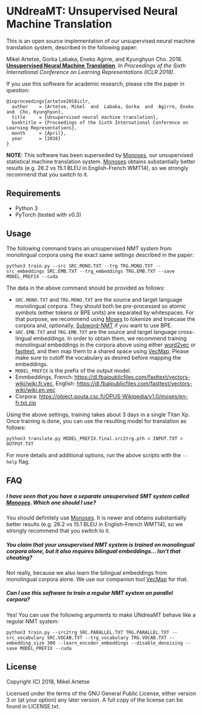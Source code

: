 UNdreaMT: Unsupervised Neural Machine Translation
==============

This is an open source implementation of our unsupervised neural machine translation system, described in the following paper:

Mikel Artetxe, Gorka Labaka, Eneko Agirre, and Kyunghyun Cho. 2018. **[Unsupervised Neural Machine Translation](https://arxiv.org/pdf/1710.11041.pdf)**. In *Proceedings of the Sixth International Conference on Learning Representations (ICLR 2018)*.

If you use this software for academic research, please cite the paper in question:
```
@inproceedings{artetxe2018iclr,
  author    = {Artetxe, Mikel  and  Labaka, Gorka  and  Agirre, Eneko  and  Cho, Kyunghyun},
  title     = {Unsupervised neural machine translation},
  booktitle = {Proceedings of the Sixth International Conference on Learning Representations},
  month     = {April},
  year      = {2018}
}
```

**NOTE**: This software has been superseded by [Monoses](https://github.com/artetxem/monoses), our unsupervised statistical machine translation system. [Monoses](https://github.com/artetxem/monoses) obtains substantially better results (e.g. 26.2 vs 15.1 BLEU in English-French WMT14), so we strongly recommend that you switch to it.


Requirements
--------
- Python 3
- PyTorch (tested with v0.3)


Usage
--------

The following command trains an unsupervised NMT system from monolingual corpora using the exact same settings described in the paper:

```
python3 train.py --src SRC.MONO.TXT --trg TRG.MONO.TXT --src_embeddings SRC.EMB.TXT --trg_embeddings TRG.EMB.TXT --save MODEL_PREFIX --cuda
```

The data in the above command should be provided as follows:
- `SRC.MONO.TXT` and `TRG.MONO.TXT` are the source and target language monolingual corpora. They should both be pre-processed so atomic symbols (either tokens or BPE units) are separated by whitespaces. For that purpose, we recommend using [Moses](http://www.statmt.org/moses/) to tokenize and truecase the corpora and, optionally, [Subword-NMT](https://github.com/rsennrich/subword-nmt) if you want to use BPE.
- `SRC.EMB.TXT` and `TRG.EMB.TXT` are the source and target language cross-lingual embeddings. In order to obtain them, we recommend training monolingual embeddings in the corpora above using either [word2vec](https://github.com/tmikolov/word2vec) or [fasttext](https://github.com/facebookresearch/fastText), and then map them to a shared space using [VecMap](https://github.com/artetxem/vecmap). Please make sure to cutoff the vocabulary as desired before mapping the embeddings.
- `MODEL_PREFIX` is the prefix of the output model.
- Emmbeddings, French: https://dl.fbaipublicfiles.com/fasttext/vectors-wiki/wiki.fr.vec, English: https://dl.fbaipublicfiles.com/fasttext/vectors-wiki/wiki.en.vec
- Corpora: https://object.pouta.csc.fi/OPUS-Wikipedia/v1.0/moses/en-fr.txt.zip

Using the above settings, training takes about 3 days in a single Titan Xp. Once training is done, you can use the resulting model for translation as follows:

```
python3 translate.py MODEL_PREFIX.final.src2trg.pth < INPUT.TXT > OUTPUT.TXT
```

For more details and additional options, run the above scripts with the `--help` flag.


FAQ
--------

##### I have seen that you have a separate unsupervised SMT system called [Monoses](https://github.com/artetxem/monoses). Which one should I use?

You should definitely use [Monoses](https://github.com/artetxem/monoses). It is newer and obtains substantially better results (e.g. 26.2 vs 15.1 BLEU in English-French WMT14), so we strongly recommend that you switch to it.


##### You claim that your unsupervised NMT system is trained on monolingual corpora alone, but it also requires bilingual embeddings... Isn't that cheating?

Not really, because we also learn the bilingual embeddings from monolingual corpora alone. We use our companion tool [VecMap](https://github.com/artetxem/vecmap) for that.


##### Can I use this software to train a regular NMT system on parallel corpora?

Yes! You can use the following arguments to make UNdreaMT behave like a regular NMT system:

```
python3 train.py --src2trg SRC.PARALLEL.TXT TRG.PARALLEL.TXT --src_vocabulary SRC.VOCAB.TXT --trg_vocabulary TRG.VOCAB.TXT --embedding_size 300 --learn_encoder_embeddings --disable_denoising --save MODEL_PREFIX --cuda
```


License
-------

Copyright (C) 2018, Mikel Artetxe

Licensed under the terms of the GNU General Public License, either version 3 or (at your option) any later version. A full copy of the license can be found in LICENSE.txt.
